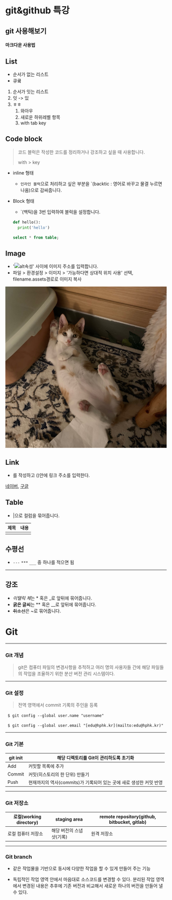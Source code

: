 # git&github 특강

## git 사용해보기

#### 마크다운 사용법



## List

- 순서가 없는 리스트
- 큐큨

1. 순서가 잇는 리스트
2. 잇 -> 있
3. ㅎㅎ
   1. 와아우
   2. 새로운 하위레벨 항목
   3. with tab key



## Code block

> 코드 블럭은 작성한 코드를 정리하거나 강조하고 싶을 때 사용합니다.
>
> with > key 

- inline 형태

  - `인라인 블럭`으로 처리하고 싶은 부분을 `(backtic : 영어로 바꾸고 물결 누르면 나옴)으로 감싸줍니다. 

- Block 형태

  - `(백틱)을 3번 입력하여 블럭을 설정합니다. 

  ```python
  def hello():
  	print('hello')
  ```

  ```sql
  select * from table;
  ```



## Image

- '![alt속성]()' 사이에 이미지 주소를 입력합니다.
- 파일 > 환경설정 > 이미지 > '가능하다면 상대적 위치 사용' 선택, filename.assets경로로 이미지 복사

![mydearcat](usage.assets/mydearcat.jpeg)



## Link

- []()를 작성하고 ()안에 링크 주소를 입력한다.

[네이버](https://www.naver.com), [구글](www.google.com)



## Table

- |으로 컬럼을 묶어줍니다.

| 제목 | 내용 |
| ---- | ---- |
|      |      |



## 수평선

- `---` `***` `___` 중 하나를 적으면 됨

---



## 강조

- *이탤릭 체*는 * 혹은 _로 앞뒤에 묶어줍니다.
- **굵은 글씨**는 ** 혹은 __로 앞뒤에 묶어줍니다.
- ~~취소선~~은 ~로 묶어줍니다.



# Git

---

### Git 개념

>  git은 컴퓨터 파일의 변경사항을 추적하고 여러 명의 사용자들 간에 해당 파일들의 작업을 조율하기 위한 분산 버전 관리 시스템이다.

---

### Git 설정

> 전역 영역에서 commit 기록의 주인을 등록

``` $ git config --global user.name "username"```

``` $ git config --global user.email "[edu@hphk.kr](mailto:edu@hphk.kr)"```

---

### Git 기본

| git init | 해당 디렉토리를 Git이 관리하도록 초기화                      |
| -------- | ------------------------------------------------------------ |
| Add      | 커밋할 목록에 추가                                           |
| Commit   | 커밋(히스토리의 한 단위) 만들기                              |
| Push     | 현재까지의 역사(commits)가 기록되어 있는 곳에 새로 생성한 커밋 반영 |

---

### Git 저장소

| 로컬(working directory) | staging area             | remote repository(github, bitbucket, gitlab) |
| ----------------------- | ------------------------ | -------------------------------------------- |
| 로컬 컴퓨터 저장소      | 해당 버전의 스냅샷(기록) | 원격 저장소                                  |

---

### Git branch

- 같은 작업물을 기반으로 동시에 다양한 작업을 할 수 있게 만들어 주는 기능

- 독립적인 작업 영역 안에서 마음대로 소스코드를 변경할 수 있다. 분리된 작업 영역에서 변경된 내용은 추후에 기존 버전과 비교해서 새로운 하나의 버전을 만들어 낼 수 있다.